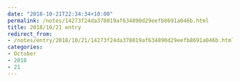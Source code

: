 ```yaml
---
date: "2018-10-21T22:34:34+10:00"
permalink: /notes/14273f24da378019af634890d29eefb8691a046b.html
title: 2018/10/21 entry
redirect_from:
- /notes/entry/2018/10/21/14273f24da378019af634890d29eefb8691a046b.html
categories:
- October
- 2018
- 21
---
```


